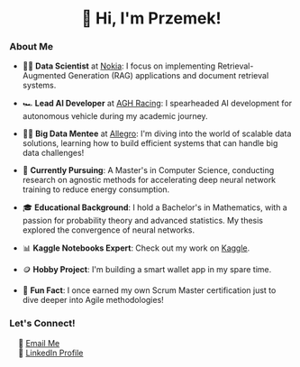 <h1 align="center">👋 Hi, I'm Przemek!</h1>

### About Me

- 🧑‍💻 **Data Scientist** at [Nokia](https://www.nokia.com/): I focus on implementing Retrieval-Augmented Generation (RAG) applications and document retrieval systems.
  
- 🏎️ **Lead AI Developer** at [AGH Racing](https://www.racing.agh.edu.pl/en/home/): I spearheaded AI development for autonomous vehicle during my academic journey.

- 👩‍💻 **Big Data Mentee** at [Allegro](https://allegro.tech/): I'm diving into the world of scalable data solutions, learning how to build efficient systems that can handle big data challenges!
  
- 📖 **Currently Pursuing**: A Master's in Computer Science, conducting research on agnostic methods for accelerating deep neural network training to reduce energy consumption.

- 🎓 **Educational Background**: I hold a Bachelor's in Mathematics, with a passion for probability theory and advanced statistics. My thesis explored the convergence of neural networks.

- 📊 **Kaggle Notebooks Expert**: Check out my work on [Kaggle](https://www.kaggle.com/przemyslawbar).

- 🪙 **Hobby Project**: I'm building a smart wallet app in my spare time.
  
- 🔎 **Fun Fact**: I once earned my own Scrum Master certification just to dive deeper into Agile methodologies!

### Let's Connect!  
&nbsp;&nbsp;&nbsp;&nbsp;📧 [Email Me](mailto:spyraprzemyslaw11@gmail.com)  
&nbsp;&nbsp;&nbsp;&nbsp;🔗 [LinkedIn Profile](https://www.linkedin.com/in/przemyslaw-spyra)  
